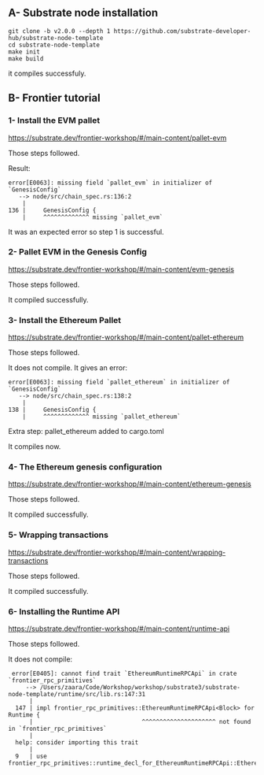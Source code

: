 ## A- Substrate node installation

```
git clone -b v2.0.0 --depth 1 https://github.com/substrate-developer-hub/substrate-node-template
cd substrate-node-template
make init
make build
```
it compiles successfuly.

## B- Frontier tutorial
### 1- Install the EVM pallet

https://substrate.dev/frontier-workshop/#/main-content/pallet-evm

Those steps followed.

Result:

```
error[E0063]: missing field `pallet_evm` in initializer of `GenesisConfig`
   --> node/src/chain_spec.rs:136:2
    |
136 |     GenesisConfig {
    |     ^^^^^^^^^^^^^ missing `pallet_evm`
```

It was an expected error so step 1 is successful.

### 2- Pallet EVM in the Genesis Config

https://substrate.dev/frontier-workshop/#/main-content/evm-genesis

Those steps followed.

It compiled successfully.

### 3- Install the Ethereum Pallet

https://substrate.dev/frontier-workshop/#/main-content/pallet-ethereum

Those steps followed. 

It does not compile. It gives an error:

```
error[E0063]: missing field `pallet_ethereum` in initializer of `GenesisConfig`
   --> node/src/chain_spec.rs:138:2
    |
138 |     GenesisConfig {
    |     ^^^^^^^^^^^^^ missing `pallet_ethereum`
```

Extra step: pallet_ethereum added to cargo.toml

It compiles now.

### 4- The Ethereum genesis configuration

https://substrate.dev/frontier-workshop/#/main-content/ethereum-genesis

Those steps followed.

It compiled successfully.

### 5- Wrapping transactions

https://substrate.dev/frontier-workshop/#/main-content/wrapping-transactions

Those steps followed.

It compiled successfully.

### 6- Installing the Runtime API

https://substrate.dev/frontier-workshop/#/main-content/runtime-api

Those steps followed.

It does not compile:

```
 error[E0405]: cannot find trait `EthereumRuntimeRPCApi` in crate `frontier_rpc_primitives`
     --> /Users/zaara/Code/Workshop/workshop/substrate3/substrate-node-template/runtime/src/lib.rs:147:31
      |
  147 | impl frontier_rpc_primitives::EthereumRuntimeRPCApi<Block> for Runtime {
      |                               ^^^^^^^^^^^^^^^^^^^^^ not found in `frontier_rpc_primitives`
      |
  help: consider importing this trait
      |
  9   | use frontier_rpc_primitives::runtime_decl_for_EthereumRuntimeRPCApi::EthereumRuntimeRPCApi;
```
